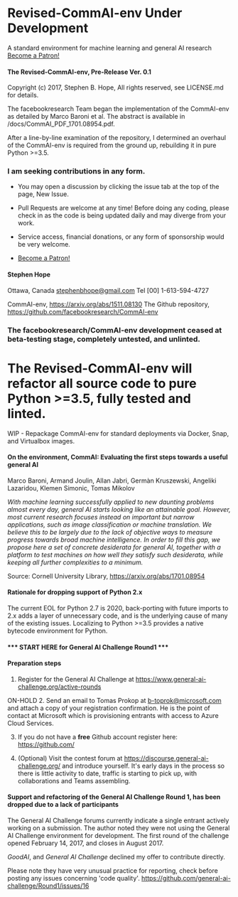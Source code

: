 # Revised-CommAI-env Under Development
A standard environment for machine learning and general AI research
 <a href="https://www.patreon.com/bePatron?u=5636094"
 data-patreon-widget-type="become-patron-button">Become a Patron!</a>

#### The Revised-CommAI-env, Pre-Release Ver. 0.1
Copyright (c) 2017, Stephen B. Hope, All rights reserved, see LICENSE.md for details.

The facebookresearch Team began the implementation of the CommAI-env as detailed by Marco Baroni et al. The abstract is
available in /docs/CommAI_PDF_1701.08954.pdf.

After a line-by-line examination of the repository, I determined an overhaul of the CommAI-env is required
from the ground up, rebuilding it in pure Python >=3.5.

### I am seeking contributions in any form.
- You may open a discussion by clicking the issue tab at the top of the page, New Issue.
- Pull Requests are welcome at any time! Before doing any coding, please check in as the code is being updated daily and
may diverge from your work.

- Service access, financial donations, or any form of sponsorship would be very welcome.
- <a href="https://www.patreon.com/bePatron?u=5636094">Become a Patron!</a>

#### Stephen Hope
Ottawa, Canada
stephenbhope@gmail.com
Tel [00] 1-613-594-4727

 CommAI-env, https://arxiv.org/abs/1511.08130 The Github repository, https://github.com/facebookresearch/CommAI-env

### The facebookresearch/CommAI-env development ceased at beta-testing stage, completely untested, and unlinted.

# The Revised-CommAI-env will refactor all source code to pure Python >=3.5, fully tested and linted.

WIP - Repackage CommAI-env for standard deployments via Docker, Snap, and Virtualbox images.

#### On the environment, CommAI: Evaluating the first steps towards a useful general AI
Marco Baroni, Armand Joulin, Allan Jabri, Germàn Kruszewski, Angeliki Lazaridou, Klemen Simonic, Tomas Mikolov

_With machine learning successfully applied to new daunting problems almost every day, general AI starts looking
like an attainable goal. However, most current research focuses instead on important but narrow applications,
such as image classification or machine translation. We believe this to be largely due to the lack of objective
ways to measure progress towards broad machine intelligence. In order to fill this gap, we propose here a set of
concrete desiderata for general AI, together with a platform to test machines on how well they satisfy such
desiderata, while keeping all further complexities to a minimum._

Source: Cornell University Library, https://arxiv.org/abs/1701.08954

#### Rationale for dropping support of Python 2.x

The current EOL for Python 2.7 is 2020, back-porting with future imports to 2.x adds a layer of unnecessary code,
and is the underlying cause of many of the existing issues. Localizing to Python >=3.5 provides a native bytecode
environment for Python.

#### *** START HERE for General AI Challenge Round1 ***

#### Preparation steps

1. Register for the General AI Challenge at https://www.general-ai-challenge.org/active-rounds

ON-HOLD 2. Send an email to Tomas Prokop at b-toprok@microsoft.com and attach a copy of your registration confirmation. He is
the point of contact at Microsoft which is provisioning entrants with access to Azure Cloud Services.

3. If you do not have a **free** Github account register here: https://github.com/

4. (Optional) Visit the contest forum at https://discourse.general-ai-challenge.org/ and introduce yourself. It's early
days in the process so there is little activity to date, traffic is starting to pick up, with collaborations and Teams
assembling.

#### Support and refactoring of the General AI Challenge Round 1, has been dropped due to a lack of participants
The General AI Challenge forums currently indicate a single entrant actively working on a submission.
 The author noted they were not using the General AI Challenge environment for development.  The first round of the
 challenge opened February 14, 2017, and closes in August 2017.

_GoodAI_, and _General AI Challenge_ declined my offer to contribute directly.

Please note they have very unusual practice for reporting, check before posting any issues concerning 'code quality'.
https://github.com/general-ai-challenge/Round1/issues/16
